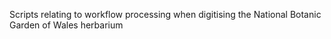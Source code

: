 Scripts relating to workflow processing when digitising the National Botanic Garden of Wales herbarium
